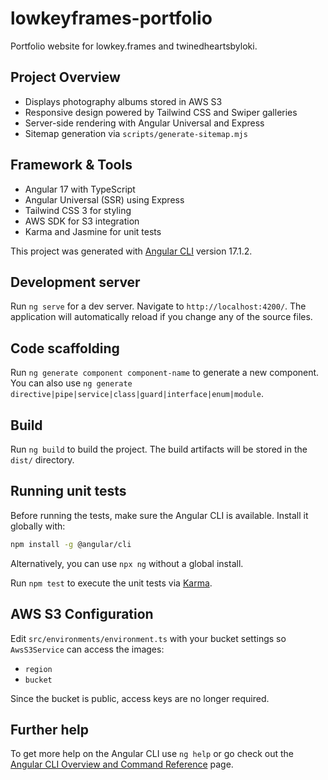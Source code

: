 # lowkeyframes-portfolio

Portfolio website for lowkey.frames and twinedheartsbyloki.

## Project Overview
- Displays photography albums stored in AWS S3
- Responsive design powered by Tailwind CSS and Swiper galleries
- Server-side rendering with Angular Universal and Express
- Sitemap generation via `scripts/generate-sitemap.mjs`

## Framework & Tools
- Angular 17 with TypeScript
- Angular Universal (SSR) using Express
- Tailwind CSS 3 for styling
- AWS SDK for S3 integration
- Karma and Jasmine for unit tests

This project was generated with [Angular CLI](https://github.com/angular/angular-cli) version 17.1.2.

## Development server

Run `ng serve` for a dev server. Navigate to `http://localhost:4200/`. The application will automatically reload if you change any of the source files.

## Code scaffolding

Run `ng generate component component-name` to generate a new component. You can also use `ng generate directive|pipe|service|class|guard|interface|enum|module`.

## Build

Run `ng build` to build the project. The build artifacts will be stored in the `dist/` directory.

## Running unit tests

Before running the tests, make sure the Angular CLI is available. Install it globally with:

```bash
npm install -g @angular/cli
```

Alternatively, you can use `npx ng` without a global install.

Run `npm test` to execute the unit tests via [Karma](https://karma-runner.github.io).

## AWS S3 Configuration

Edit `src/environments/environment.ts` with your bucket settings so
`AwsS3Service` can access the images:

- `region`
- `bucket`

Since the bucket is public, access keys are no longer required.

## Further help

To get more help on the Angular CLI use `ng help` or go check out the [Angular CLI Overview and Command Reference](https://angular.io/cli) page.

